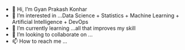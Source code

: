 - 👋 Hi, I’m Gyan Prakash Konhar
- 👀 I’m interested in ...Data Science + Statistics + Machine Learning + Artificial Intelligence + DevOps
- 🌱 I’m currently learning ...all that improves my skill
- 💞️ I’m looking to collaborate on ...
- 📫 How to reach me ...

<!---
GK-INDIA/GK-INDIA is a ✨ special ✨ repository because its `README.md` (this file) appears on your GitHub profile.
You can click the Preview link to take a look at your changes.
--->
